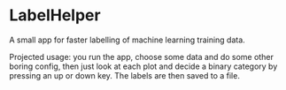 # LabelHelper
A small app for faster labelling of machine learning training data.

Projected usage: you run the app, choose some data and do some other boring config, 
then just look at each plot and decide a binary category by pressing an up or down key.
The labels are then saved to a file.
